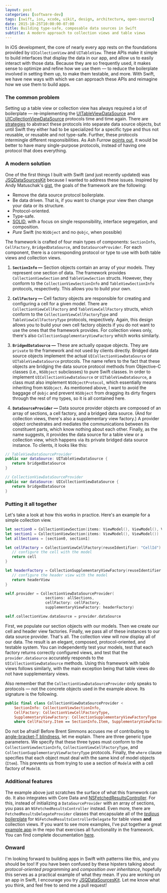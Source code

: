 ```yaml
---
layout: post
categories: [software-dev]
tags: [swift, ios, xcode, uikit, design, architecture, open-source]
date: 2015-10-25T10:00:00-07:00
title: Building type-safe, composable data sources in Swift
subtitle: A modern approach to collection views and table views
---
```


In iOS development, the core of nearly every app rests on the foundations provided by `UICollectionView` and `UITableView`. These APIs make it simple to build interfaces that display the data in our app, and allow us to easily interact with those data. Because they are so frequently used, it makes sense to optimize and refine how we use them &mdash; to reduce the boilerplate involved in setting them up, to make them testable, and more. With Swift, we have new ways with which we can approach these APIs and reimagine how we use them to build apps.

<!--excerpt-->

### The common problem

Setting up a table view or collection view has always required a lot of boilerplate &mdash; re-implementing the [UITableViewDataSource](https://developer.apple.com/library/ios/documentation/UIKit/Reference/UITableViewDataSource_Protocol/index.html#//apple_ref/occ/intf/UITableViewDataSource) and  [UICollectionViewDataSource](https://developer.apple.com/library/ios/documentation/UIKit/Reference/UICollectionViewDataSource_protocol/index.html#//apple_ref/occ/intf/UICollectionViewDataSource) protocols time and time again. There are [strategies](https://www.objc.io/issues/1-view-controllers/lighter-view-controllers/) to abstract these protocols into separate data source objects, but until Swift they either had to be specialized for a specific type and thus not reusable, or reusable and not type-safe. Further, these protocols intermingle different responsibilities. As Ash Furrow [points out](http://ashfurrow.com/blog/protocols-and-swift/), it would be better to have many single-purpose protocols, instead of having one protocol that does everything.

### A modern solution

One of the first things I built with Swift (and just recently updated) was [JSQDataSourcesKit](https://github.com/jessesquires/JSQDataSourcesKit) because I wanted to address these issues. Inspired by Andy Matuschak's [gist](https://gist.github.com/andymatuschak/f1e1691fa1a327468f8e), the goals of the framework are the following:

- Remove the data source protocol boilerplate.
- Be data driven. That is, if you want to change your view then change your data or its structure.
- Protocol-oriented.
- Type-safe.
- [SOLID](https://en.wikipedia.org/wiki/SOLID_(object-oriented_design)), with a focus on single responsibility, interface segregation, and composition.
- *Pure* Swift (no `NSObject` and no `@objc`, when possible)

The framework is crafted of four main types of components: `SectionInfo`, `CellFactory`, `BridgedDataSource`, and `DataSourceProvider`. For each component, there is a corresponding protocol or type to use with both table views and collection views.

1. **`SectionInfo` &mdash;**
Section objects contain an array of your models. They represent one section of data. The framework provides `CollectionViewSection` and `TableViewSection` structs. However, they conform to the `CollectionViewSectionInfo` and `TableViewSectionInfo` protocols, respectively. This allows you to build your own.

2. **`CellFactory` &mdash;**
Cell factory objects are responsible for creating and configuring a cell for a given model. There are `CollectionViewCellFactory` and `TableViewCellFactory` structs, which conform to the `CollectionViewCellFactoryType` and `TableViewCellFactoryType` protocols, respectively. Again, this design allows you to build your own cell factory objects if you do not want to use the ones that the framework provides. For collection views only, there's also `CollectionSupplementaryViewFactory` which works similarly.

3. **`BridgedDataSource` &mdash;** These are actually opaque objects. They are `private` to the framework and not used by clients directly. Bridged data source objects implement the actual `UICollectionViewDataSource` or `UITableViewDataSource` protocols. The name refers to the fact that these objects are bridging the data source protocol methods from Objective-C classes (i.e., `NSObject` subclasses) to pure Swift classes. In order to implement  `UICollectionViewDataSource` or `UITableViewDataSource`, a class must also implement `NSObjectProtocol`, which essentially means inheriting from `NSObject`.
As mentioned above, I want to avoid the baggage of `@objc` and prevent `NSObject` from dragging its dirty fingers through the rest of my types, so it is all contained here.

4. **`DataSourceProvider` &mdash;** Data source provider objects are composed of an array of sections, a cell factory, and a bridged data source. (And for collection views, there's also a supplementary view factory.) A provider object orchestrates and mediates the communications between its constituent parts, which know nothing about each other. Finally, as the name suggests, it provides the data source for a table view or a collection view, which happens via its private bridged data source instance. To clients, it looks like this:

```swift
// TableViewDataSourceProvider
public var dataSource: UITableViewDataSource {
   return bridgedDataSource
}

// CollectionViewDataSourceProvider
public var dataSource: UICollectionViewDataSource {
   return bridgedDataSource
}
```

### Putting it all together

Let's take a look at how this works in practice. Here's an example for a simple collection view.

```swift
let section0 = CollectionViewSection(items: ViewModel(), ViewModel(), ViewModel())
let section1 = CollectionViewSection(items: ViewModel(), ViewModel())
let allSections = [section0, section1]

let cellFactory = CollectionViewCellFactory(reuseIdentifier: "CellId") { (cell, model, collectionView, indexPath) -> MyCell in
   // configure the cell with the model
   return cell
}

let headerFactory = CollectionSupplementaryViewFactory(reuseIdentifier: "HeaderViewId") { (headerView, model, kind, collectionView, indexPath) -> MyHeaderView in
   // configure the header view with the model
   return headerView
}

self.provider = CollectionViewDataSourceProvider(
                  sections: allSections,
                  cellFactory: cellFactory,
                  supplementaryViewFactory: headerFactory)

self.collectionView.dataSource = provider.dataSource
```

First, we populate our section objects with our models. Then we create our cell and header view factories. Finally, we pass all of these instances to our data source provider. That's all. The collection view will now display all of our data. The result is an elegant, composed, protocol-oriented, and testable system. You can independently test your models, test that each factory returns correctly configured views, and test that the `provider.dataSource` accurately responds to the `UICollectionViewDataSource` methods. Using this framework with table views follows similarly, with the main exception being that table views do not have supplementary views.

Also remember that the `CollectionViewDataSourceProvider` only speaks to protocols &mdash; not the concrete objects used in the example above. Its signature is the following.

```swift
public final class CollectionViewDataSourceProvider <
    SectionInfo: CollectionViewSectionInfo,
    CellFactory: CollectionViewCellFactoryType,
    SupplementaryViewFactory: CollectionSupplementaryViewFactoryType
    where CellFactory.Item == SectionInfo.Item, SupplementaryViewFactory.Item == SectionInfo.Item>
```

Do not be afraid! Before Brent Simmons accuses me of contributing to [angle-bracket-T blindness](http://inessential.com/2015/02/04/random_swift_things), let me explain. There are three generic type parameters. We specify that these three types must conform to the `CollectionViewSectionInfo`, `CollectionViewCellFactoryType`, and `CollectionSupplementaryViewFactoryType` protocols. Finally, the `where` clause specifies that each object must deal with the same kind of model objects (`Item`). This prevents us from trying to use a section of `ModelA` with a cell factory of `ModelB`.

### Additional features

The example above just scratches the surface of what this framework can do. It also integrates with Core Data and [NSFetchedResultsController](https://developer.apple.com/library/ios/documentation/CoreData/Reference/NSFetchedResultsController_Class/index.html). For this, instead of initializing a `DataSourceProvider` with an array of sections, you pass an `NSFetchedResultsController` instead. Even more, there are `FetchedResultsDelegateProvider` classes that encapsulate all of the [*tedious* boilerplate](https://developer.apple.com/library/ios/documentation/CoreData/Reference/NSFetchedResultsControllerDelegate_Protocol/index.html#//apple_ref/occ/intf/NSFetchedResultsControllerDelegate) for `NSFetchedResultsControllerDelegate` for table views **and** collection views. If you want to see more examples, I've put together a great [example app](https://github.com/jessesquires/JSQDataSourcesKit/tree/develop/Example) in the repo that exercises all functionality in the framework. You can find complete documentation [here](https://jessesquires.github.io/JSQDataSourcesKit/).

### Onward

I'm looking forward to building apps in Swift with patterns like this, and you should be too! If you have been confused by these hipsters talking about *protocol-oriented programming* and *composition over inheritance*, hopefully this serves as a practical example of what they mean. If you are working on an app in Swift, I encourage you try [JSQDataSourcesKit](https://github.com/jessesquires/JSQDataSourcesKit). Let me know what you think, and feel free to send me a pull request!
